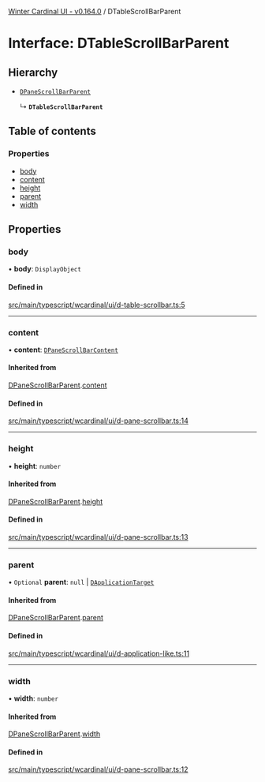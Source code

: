 [Winter Cardinal UI - v0.164.0](../index.md) / DTableScrollBarParent

# Interface: DTableScrollBarParent

## Hierarchy

- [`DPaneScrollBarParent`](DPaneScrollBarParent.md)

  ↳ **`DTableScrollBarParent`**

## Table of contents

### Properties

- [body](DTableScrollBarParent.md#body)
- [content](DTableScrollBarParent.md#content)
- [height](DTableScrollBarParent.md#height)
- [parent](DTableScrollBarParent.md#parent)
- [width](DTableScrollBarParent.md#width)

## Properties

### body

• **body**: `DisplayObject`

#### Defined in

[src/main/typescript/wcardinal/ui/d-table-scrollbar.ts:5](https://github.com/winter-cardinal/winter-cardinal-ui/blob/v0.164.0/src/main/typescript/wcardinal/ui/d-table-scrollbar.ts#L5)

___

### content

• **content**: [`DPaneScrollBarContent`](DPaneScrollBarContent.md)

#### Inherited from

[DPaneScrollBarParent](DPaneScrollBarParent.md).[content](DPaneScrollBarParent.md#content)

#### Defined in

[src/main/typescript/wcardinal/ui/d-pane-scrollbar.ts:14](https://github.com/winter-cardinal/winter-cardinal-ui/blob/v0.164.0/src/main/typescript/wcardinal/ui/d-pane-scrollbar.ts#L14)

___

### height

• **height**: `number`

#### Inherited from

[DPaneScrollBarParent](DPaneScrollBarParent.md).[height](DPaneScrollBarParent.md#height)

#### Defined in

[src/main/typescript/wcardinal/ui/d-pane-scrollbar.ts:13](https://github.com/winter-cardinal/winter-cardinal-ui/blob/v0.164.0/src/main/typescript/wcardinal/ui/d-pane-scrollbar.ts#L13)

___

### parent

• `Optional` **parent**: ``null`` \| [`DApplicationTarget`](DApplicationTarget.md)

#### Inherited from

[DPaneScrollBarParent](DPaneScrollBarParent.md).[parent](DPaneScrollBarParent.md#parent)

#### Defined in

[src/main/typescript/wcardinal/ui/d-application-like.ts:11](https://github.com/winter-cardinal/winter-cardinal-ui/blob/v0.164.0/src/main/typescript/wcardinal/ui/d-application-like.ts#L11)

___

### width

• **width**: `number`

#### Inherited from

[DPaneScrollBarParent](DPaneScrollBarParent.md).[width](DPaneScrollBarParent.md#width)

#### Defined in

[src/main/typescript/wcardinal/ui/d-pane-scrollbar.ts:12](https://github.com/winter-cardinal/winter-cardinal-ui/blob/v0.164.0/src/main/typescript/wcardinal/ui/d-pane-scrollbar.ts#L12)
